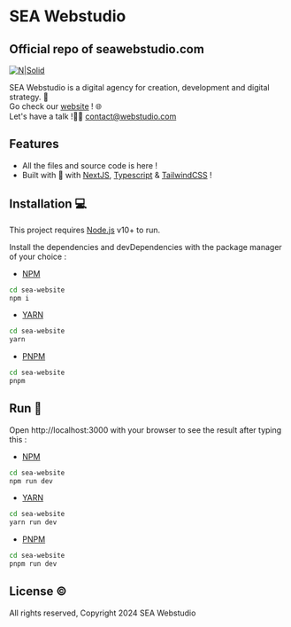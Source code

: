 # SEA Webstudio
## Official repo of seawebstudio.com 

[![N|Solid](https://cldup.com/dTxpPi9lDf.thumb.png)](https://nodesource.com/products/nsolid)



SEA Webstudio is a digital agency for creation, development and digital strategy. 🚀    
Go check our [website](seawebstudio.com) ! 🌐     
Let's have a talk !👋🏻 contact@webstudio.com  



## Features

- All the files and source code is here !
- Built with 💖 with [NextJS](https://nextjs.org/), [Typescript](https://www.typescriptlang.org/) & [TailwindCSS](https://tailwindcss.com/) !




## Installation 💻

This project requires [Node.js](https://nodejs.org/) v10+ to run.

Install the dependencies and devDependencies with the
package manager of your choice :

- [NPM](https://www.npmjs.com/)

```sh
cd sea-website
npm i

```
- [YARN](https://yarnpkg.com/)
```sh
cd sea-website
yarn

```
- [PNPM](https://pnpm.io/) 
```sh
cd sea-website
pnpm 

```

## Run 🚀
Open http://localhost:3000 with your browser to see the result after typing this : 

- [NPM](https://www.npmjs.com/)

```sh
cd sea-website
npm run dev

```
- [YARN](https://yarnpkg.com/)
```sh
cd sea-website
yarn run dev

```
- [PNPM](https://pnpm.io/) 
```sh
cd sea-website
pnpm run dev

```
## License ©️
All rights reserved,
Copyright 2024 SEA Webstudio



